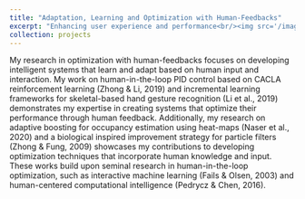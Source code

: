 ```yaml
---
title: "Adaptation, Learning and Optimization with Human-Feedbacks"
excerpt: "Enhancing user experience and performance<br/><img src='/images/project-3_500x300.jpg'>"
collection: projects
---
```


My research in optimization with human-feedbacks focuses on developing intelligent systems that learn and adapt based on human input and interaction. My work on human-in-the-loop PID control based on CACLA reinforcement learning (Zhong & Li, 2019) and incremental learning frameworks for skeletal-based hand gesture recognition (Li et al., 2019) demonstrates my expertise in creating systems that optimize their performance through human feedback. Additionally, my research on adaptive boosting for occupancy estimation using heat-maps (Naser et al., 2020) and a biological inspired improvement strategy for particle filters (Zhong & Fung, 2009) showcases my contributions to developing optimization techniques that incorporate human knowledge and input. These works build upon seminal research in human-in-the-loop optimization, such as interactive machine learning (Fails & Olsen, 2003) and human-centered computational intelligence (Pedrycz & Chen, 2016).